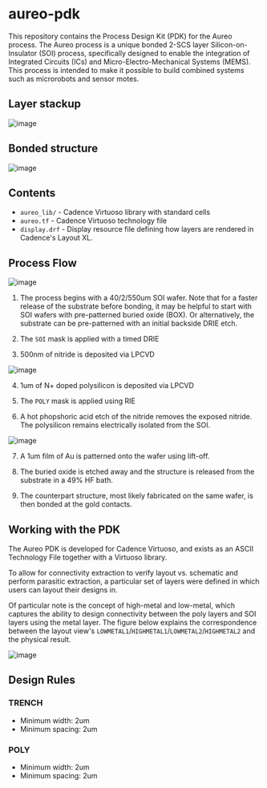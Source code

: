 # aureo-pdk

This repository contains the Process Design Kit (PDK) for the Aureo process. The Aureo process is a unique bonded 2-SCS layer Silicon-on-Insulator (SOI) process, specifically designed to enable the integration of Integrated Circuits (ICs) and Micro-Electro-Mechanical Systems (MEMS). This process is intended to make it possible to build combined systems such as microrobots and sensor motes.

## Layer stackup

![image](https://github.com/PisterLab/aureo-pdk/assets/6250953/abacc744-3962-4fe8-acd8-cb80029c1709)

## Bonded structure

![image](https://github.com/PisterLab/aureo-pdk/assets/6250953/e0779e61-25a8-4243-8b25-a8bb2ac41eb6)


## Contents

- `aureo_lib/` - Cadence Virtuoso library with standard cells
- `aureo.tf` - Cadence Virtuoso technology file
- `display.drf` - Display resource file defining how layers are rendered in Cadence's Layout XL.

## Process Flow

![image](https://github.com/PisterLab/aureo-pdk/assets/6250953/1dd00361-0531-422c-900e-9edd9f600898)

1. The process begins with a 40/2/550um SOI wafer. Note that for a faster release of the substrate before bonding, it may be helpful to start with SOI wafers with pre-patterned buried oxide (BOX). Or alternatively, the substrate can be pre-patterned with an initial backside DRIE etch.

2. The `SOI` mask is applied with a timed DRIE

3. 500nm of nitride is deposited via LPCVD

![image](https://github.com/PisterLab/aureo-pdk/assets/6250953/62749289-2eeb-4ae3-ae51-fa702b7a86b4)

4. 1um of N+ doped polysilicon is deposited via LPCVD

5. The `POLY` mask is applied using RIE

6. A hot phopshoric acid etch of the nitride removes the exposed nitride. The polysilicon remains electrically isolated from the SOI.

![image](https://github.com/PisterLab/aureo-pdk/assets/6250953/3a2a2357-0884-477f-adf5-014529fed43d)

7. A 1um film of Au is patterned onto the wafer using lift-off.

8. The buried oxide is etched away and the structure is released from the substrate in a 49% HF bath.

9. The counterpart structure, most likely fabricated on the same wafer, is then bonded at the gold contacts.


## Working with the PDK

The Aureo PDK is developed for Cadence Virtuoso, and exists as an ASCII Technology File together with a Virtuoso library.

To allow for connectivity extraction to verify layout vs. schematic and perform parasitic extraction, a particular set of layers were defined in which users can layout their designs in.

Of particular note is the concept of high-metal and low-metal, which captures the ability to design connectivity between the poly layers and SOI layers using the metal layer. The figure below explains the correspondence between the layout view's `LOWMETAL1`/`HIGHMETAL1`/`LOWMETAL2`/`HIGHMETAL2` and the physical result.

![image](https://github.com/PisterLab/aureo-pdk/assets/6250953/dc714a5b-d4a4-4abd-acce-a0b8fba3050d)


## Design Rules

### TRENCH

- Minimum width: 2um
- Minimum spacing: 2um

### POLY

- Minimum width: 2um
- Minimum spacing: 2um

